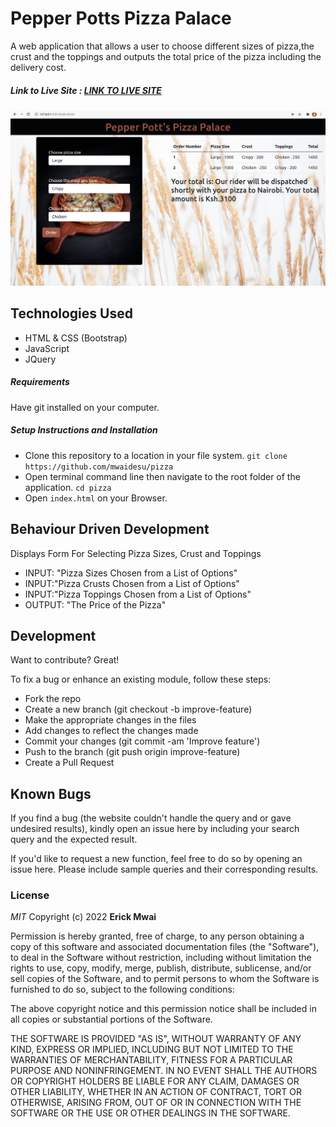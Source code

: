 # Pepper Potts Pizza Palace

A web application that allows a user to choose different sizes of pizza,the crust and the toppings and outputs the total price of the pizza including the delivery cost.

##### Link to Live Site : [LINK TO LIVE SITE](https://mwaidesu.github.io/pizza/)

![Screenshot of Web Application](/images/pepper-pizza.png)


## Technologies Used

- HTML & CSS (Bootstrap)
- JavaScript
- JQuery

##### Requirements

Have git installed on your computer.

##### Setup Instructions and Installation

- Clone this repository to a location in your file system. `git clone https://github.com/mwaidesu/pizza`
- Open terminal command line then navigate to the root folder of the application. `cd pizza`
- Open `index.html` on your Browser.


## Behaviour Driven Development

 Displays Form For Selecting Pizza Sizes, Crust and Toppings
   - INPUT: "Pizza Sizes Chosen from a List of Options"
   - INPUT:"Pizza Crusts Chosen from a List of Options"
   - INPUT:"Pizza Toppings Chosen from a List of Options"
   - OUTPUT: "The Price of the Pizza"

## Development

Want to contribute? Great!

To fix a bug or enhance an existing module, follow these steps:
- Fork the repo
- Create a new branch (git checkout -b improve-feature)
- Make the appropriate changes in the files
- Add changes to reflect the changes made
- Commit your changes (git commit -am 'Improve feature')
- Push to the branch (git push origin improve-feature)
- Create a Pull Request


## Known Bugs

If you find a bug (the website couldn't handle the query and or gave undesired results), kindly open an issue here by including your search query and the expected result.

If you'd like to request a new function, feel free to do so by opening an issue here. Please include sample queries and their corresponding results.


### License

*MIT*
Copyright (c) 2022 **Erick Mwai**

Permission is hereby granted, free of charge, to any person obtaining a copy of this software and associated documentation files (the "Software"), to deal in the Software without restriction, including without limitation the rights to use, copy, modify, merge, publish, distribute, sublicense, and/or sell copies of the Software, and to permit persons to whom the Software is furnished to do so, subject to the following conditions:

The above copyright notice and this permission notice shall be included in all copies or substantial portions of the Software.

THE SOFTWARE IS PROVIDED "AS IS", WITHOUT WARRANTY OF ANY KIND, EXPRESS OR IMPLIED, INCLUDING BUT NOT LIMITED TO THE WARRANTIES OF MERCHANTABILITY, FITNESS FOR A PARTICULAR PURPOSE AND NONINFRINGEMENT. IN NO EVENT SHALL THE AUTHORS OR COPYRIGHT HOLDERS BE LIABLE FOR ANY CLAIM, DAMAGES OR OTHER LIABILITY, WHETHER IN AN ACTION OF CONTRACT, TORT OR OTHERWISE, ARISING FROM, OUT OF OR IN CONNECTION WITH THE SOFTWARE OR THE USE OR OTHER DEALINGS IN THE SOFTWARE.